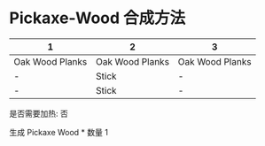 # Pickaxe-Wood 合成方法

|1|2|3|
|----|-----|-----|
|Oak Wood Planks|Oak Wood Planks|Oak Wood Planks|
|-|Stick|-|
|-|Stick|-|

是否需要加热: 否

生成 Pickaxe Wood \* 数量 1
<br/> <br/> <br/> 


